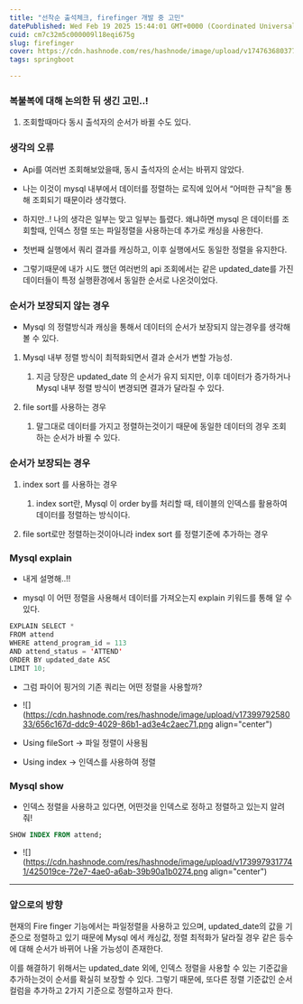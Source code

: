 ```yaml
---
title: "선착순 출석체크, firefinger 개발 중 고민"
datePublished: Wed Feb 19 2025 15:44:01 GMT+0000 (Coordinated Universal Time)
cuid: cm7c32m5c000009l18eqi675g
slug: firefinger
cover: https://cdn.hashnode.com/res/hashnode/image/upload/v1747636803771/cbd94d9a-b57f-479b-87dc-936f00f061c0.png
tags: springboot

---
```


### 복불복에 대해 논의한 뒤 생긴 고민..!

1. 조회할때마다 동시 출석자의 순서가 바뀔 수도 있다.
    

### 생각의 오류

* Api를 여러번 조회해보았을때, 동시 출석자의 순서는 바뀌지 않았다.
    
* 나는 이것이 mysql 내부에서 데이터를 정렬하는 로직에 있어서 “어떠한 규칙”을 통해 조회되기 때문이라 생각했다.
    
* 하지만..! 나의 생각은 일부는 맞고 일부는 틀렸다. 왜냐하면 mysql 은 데이터를 조회할때, 인덱스 정렬 또는 파일정렬을 사용하는데 추가로 캐싱을 사용한다.
    
* 첫번째 실행에서 쿼리 결과를 캐싱하고, 이후 실행에서도 동일한 정렬을 유지한다.
    
* 그렇기때문에 내가 시도 했던 여러번의 api 조회에서는 같은 updated\_date를 가진 데이터들이 특정 실행환경에서 동일한 순서로 나온것이었다.
    

### 순서가 보장되지 않는 경우

* Mysql 의 정렬방식과 캐싱을 통해서 데이터의 순서가 보장되지 않는경우를 생각해볼 수 있다.
    

1. Mysql 내부 정렬 방식이 최적화되면서 결과 순서가 변할 가능성.
    
    1. 지금 당장은 updated\_date 의 순서가 유지 되지만, 이후 데이터가 증가하거나 Mysql 내부 정렬 방식이 변경되면 결과가 달라질 수 있다.
        
2. file sort를 사용하는 경우
    
    1. 말그대로 데이터를 가지고 정렬하는것이기 때문에 동일한 데이터의 경우 조회하는 순서가 바뀔 수 있다.
        

### 순서가 보장되는 경우

1. index sort 를 사용하는 경우
    
    1. index sort란, Mysql 이 order by를 처리할 때, 테이블의 인덱스를 활용하여 데이터를 정렬하는 방식이다.
        
2. file sort로만 정렬하는것이아니라 index sort 를 정렬기준에 추가하는 경우
    

### Mysql explain

* 내게 설명해..!!
    
* mysql 이 어떤 정렬을 사용해서 데이터를 가져오는지 explain 키워드를 통해 알 수 있다.
    

```java
EXPLAIN SELECT * 
FROM attend 
WHERE attend_program_id = 113 
AND attend_status = 'ATTEND' 
ORDER BY updated_date ASC 
LIMIT 10;
```

* 그럼 파이어 핑거의 기존 쿼리는 어떤 정렬을 사용할까?
    
* ![](https://cdn.hashnode.com/res/hashnode/image/upload/v1739979258033/656c167d-ddc9-4029-86b1-ad3e4c2aec71.png align="center")
    

* Using fileSort → 파일 정렬이 사용됨
    
* Using index → 인덱스를 사용하여 정렬
    

### Mysql show

* 인덱스 정렬을 사용하고 있다면, 어떤것을 인덱스로 정하고 정렬하고 있는지 알려줘!
    

```sql
SHOW INDEX FROM attend;
```

* ![](https://cdn.hashnode.com/res/hashnode/image/upload/v1739979317741/425019ce-72e7-4ae0-a6ab-39b90a1b0274.png align="center")
    

---

### 앞으로의 방향

현재의 Fire finger 기능에서는 파일정렬을 사용하고 있으며, updated\_date의 값을 기준으로 정렬하고 있기 때문에 Mysql 에서 캐싱값, 정렬 최적화가 달라질 경우 같은 등수에 대해 순서가 바뀌어 나올 가능성이 존재한다.

이를 해결하기 위해서는 updated\_date 외에, 인덱스 정렬을 사용할 수 있는 기준값을 추가하는것이 순서를 확실히 보장할 수 있다. 그렇기 때문에, 또다른 정렬 기준값인 순서 컬럼을 추가하고 2가지 기준으로 정렬하고자 한다.